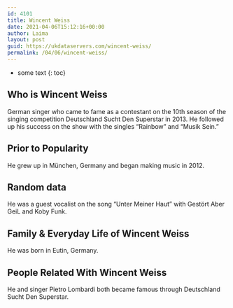 ```yaml
---
id: 4101
title: Wincent Weiss
date: 2021-04-06T15:12:16+00:00
author: Laima
layout: post
guid: https://ukdataservers.com/wincent-weiss/
permalink: /04/06/wincent-weiss/
---
```


* some text
{: toc}


## Who is Wincent Weiss
                  
                  
                  
German singer who came to fame as a contestant on the 10th season of the singing competition Deutschland Sucht Den Superstar in 2013. He followed up his success on the show with the singles &#8220;Rainbow&#8221; and &#8220;Musik Sein.&#8221; 
                  
              
            
              
            
                
                
                
## Prior to Popularity
                  
                  
                  
He grew up in München, Germany and began making music in 2012. 
                  
              
            
              
            
                
                
                
## Random data
                  
                  
                  
He was a guest vocalist on the song &#8220;Unter Meiner Haut&#8221; with Gestört Aber GeiL and Koby Funk. 
                  
              
            
              
            
                
                
                
## Family & Everyday Life of Wincent Weiss
                  
                  
                  
He was born in Eutin, Germany. 
                  
              
            
              
            
                
                
                
## People Related With Wincent Weiss
                  
                  
                  
He and singer Pietro Lombardi both became famous through Deutschland Sucht Den Superstar. 
                  
              
            
              
            
                
              
            
              
              
            
            
              
            
          
          
          